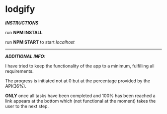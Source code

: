 # lodgify
***INSTRUCTIONS***

run **NPM INSTALL**


run **NPM START** to start *localhost*



-----------------------------
***ADDITIONAL INFO:***

I have tried to keep the functionality of the app to a minimum, fulfilling all requirements.

The progress is initiated not at 0 but at the percentage provided by the API(36%).

**ONLY** once all tasks have been completed and 100% has been reached a link appears at the bottom which (not functional at the moment) takes the user to the next step.
